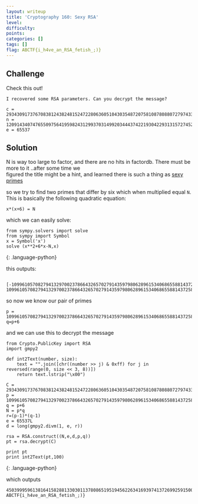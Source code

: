 ```yaml
---
layout: writeup
title: 'Cryptography 160: Sexy RSA'
level:
difficulty:
points:
categories: []
tags: []
flag: ABCTF{i_h4ve_an_RSA_fetish_;)}
---
```

## Challenge

Check this out!

    I recovered some RSA parameters. Can you decrypt the message?
    
    c = 293430917376708381243824815247228063605104303548720758108780880727974339086036691092136736806182713047603694090694712685069524383098129303183298249981051498714383399595430658107400768559066065231114145553134453396428041946588586604081230659780431638898871362957635105901091871385165354213544323931410599944377781013715195511539451275610913318909140275602013631077670399937733517949344579963174235423101450272762052806595645694091546721802246723616268373048438591
    n = 1209143407476550975641959824312993703149920344437422193042293131572745298662696284279928622412441255652391493241414170537319784298367821654726781089600780498369402167443363862621886943970468819656731959468058528787895569936536904387979815183897568006750131879851263753496120098205966442010445601534305483783759226510120860633770814540166419495817666312474484061885435295870436055727722073738662516644186716532891328742452198364825809508602208516407566578212780807
    e = 65537

## Solution

N is way too large to factor, and there are no hits in factordb. There
must be more to it ..after some time we  
figured the title might be a hint, and learned there is such a thing as
[sexy primes][1]

so we try to find two primes that differ by six which when multiplied
equal `N`. This is basically the following quadratic equation:

    x*(x+6) = N

which we can easily solve:

    from sympy.solvers import solve
    from sympy import Symbol
    x = Symbol('x')
    solve (x**2+6*x-N,x)
{: .language-python}

this outputs:

     [-1099610570827941329700237866432657027914359798062896153406865588143725813368448278118977438921370935678732434831141304899886705498243884638860011461262640420256594271701812607875254999146529955445651530660964259381322198377196122399, 1099610570827941329700237866432657027914359798062896153406865588143725813368448278118977438921370935678732434831141304899886705498243884638860011461262640420256594271701812607875254999146529955445651530660964259381322198377196122393]

so now we know our pair of primes

    p = 1099610570827941329700237866432657027914359798062896153406865588143725813368448278118977438921370935678732434831141304899886705498243884638860011461262640420256594271701812607875254999146529955445651530660964259381322198377196122393
    q=p+6

and we can use this to decrypt the message

    from Crypto.PublicKey import RSA
    import gmpy2
    
    def int2Text(number, size):
        text = "".join([chr((number >> j) & 0xff) for j in reversed(range(0, size << 3, 8))])
        return text.lstrip("\x00")
    
    C = 293430917376708381243824815247228063605104303548720758108780880727974339086036691092136736806182713047603694090694712685069524383098129303183298249981051498714383399595430658107400768559066065231114145553134453396428041946588586604081230659780431638898871362957635105901091871385165354213544323931410599944377781013715195511539451275610913318909140275602013631077670399937733517949344579963174235423101450272762052806595645694091546721802246723616268373048438591
    p = 1099610570827941329700237866432657027914359798062896153406865588143725813368448278118977438921370935678732434831141304899886705498243884638860011461262640420256594271701812607875254999146529955445651530660964259381322198377196122393L
    q = p+6
    N = p*q
    r=(p-1)*(q-1)
    e = 65537L
    d = long(gmpy2.divm(1, e, r))
    
    rsa = RSA.construct((N,e,d,p,q))
    pt = rsa.decrypt(C)
    
    print pt
    print int2Text(pt,100)
{: .language-python}

which outputs

    450399959613816415828813303011378086519519456226341693974137269925915005
    ABCTF{i_h4ve_an_RSA_fetish_;)}



[1]: https://en.wikipedia.org/wiki/Sexy_prime
